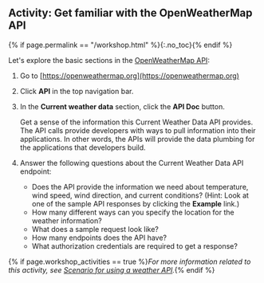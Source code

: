 ## <i class="fa fa-user-circle"></i> Activity: Get familiar with the OpenWeatherMap API
{% if page.permalink == "/workshop.html" %}{:.no_toc}{% endif %}

Let's explore the basic sections in the [OpenWeatherMap API](https://openweathermap.org/api/):

1.  Go to [https://openweathermap.org](https://openweathermap.org)
2.  Click **API** in the top navigation bar.
2.  In the **Current weather data** section, click the **API Doc** button.

    Get a sense of the information this Current Weather Data API provides. The API calls provide developers with ways to pull information into their applications. In other words, the APIs will provide the data plumbing for the applications that developers build.

3.  Answer the following questions about the Current Weather Data API endpoint:

    * Does the API provide the information we need about temperature, wind speed, wind direction, and current conditions? (Hint: Look at one of the sample API responses by clicking the **Example** link.)
    * How many different ways can you specify the location for the weather information?
    * What does a sample request look like?
    * How many endpoints does the API have?
    * What authorization credentials are required to get a response?

{% if page.workshop_activities == true %}*For more information related to this activity, see [Scenario for using a weather API](docapis_scenario_for_using_weather_api.html).*{% endif %}
